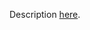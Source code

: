 Description [here](https://docs.scala-lang.org/scala3/guides/migration/incompat-syntactic.html#restricted-keywords).
